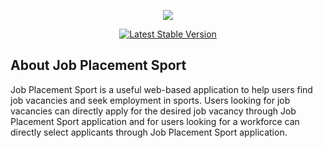 <p align="center"><img src="/public/favicon.ico"></p> 

<p align="center">
<a href="https://jps.sarjanakomputer.com/"><img src="https://poser.pugx.org/laravel/framework/v/stable.svg" alt="Latest Stable Version"></a>
</p>

## About Job Placement Sport

Job Placement Sport is a useful web-based application to help users find job vacancies and seek employment in sports. Users looking for job vacancies can directly apply for the desired job vacancy through Job Placement Sport application and for users looking for a workforce can directly select applicants through Job Placement Sport application.
